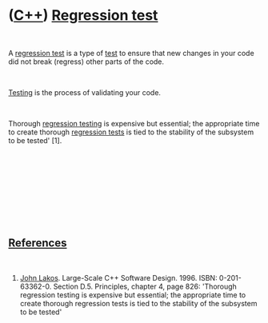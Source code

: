 
 

 

 

 

 

([C++](Cpp.md)) [Regression test](CppRegressionTest.md)
=========================================================

 

A [regression test](CppRegressionTest.md) is a type of
[test](CppTest.md) to ensure that new changes in your code did not
break (regress) other parts of the code.

 

[Testing](CppRegressionTest.md) is the process of validating your code.

 

Thorough [regression testing](CppRegressionTest.md) is expensive but
essential; the appropriate time to create thorough [regression
tests](CppRegressionTest.md) is tied to the stability of the subsystem
to be tested' \[1\].

 

 

 

 

 

[References](CppReferences.md)
-------------------------------

 

1.  [John Lakos](CppJohnLakos.md). Large-Scale C++ Software Design.
    1996. ISBN: 0-201-63362-0. Section D.5. Principles, chapter 4, page
    826: 'Thorough regression testing is expensive but essential; the
    appropriate time to create thorough regression tests is tied to the
    stability of the subsystem to be tested'

 

 

 

 

 

 

